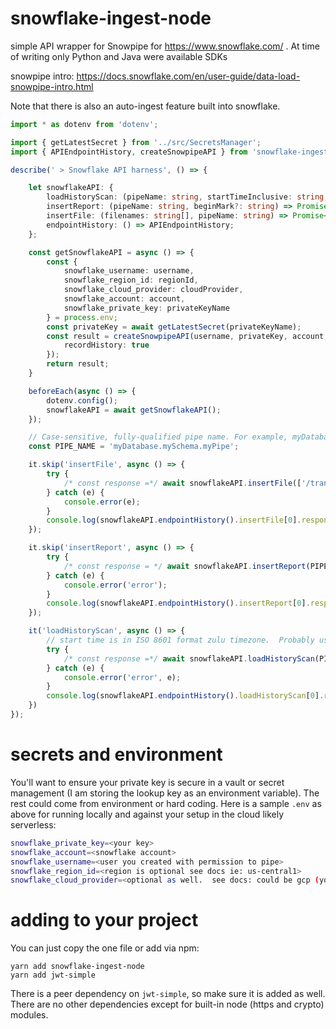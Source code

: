 # snowflake-ingest-node
simple API wrapper for Snowpipe for https://www.snowflake.com/ .  At time of writing only Python and Java were available SDKs

snowpipe intro:
https://docs.snowflake.com/en/user-guide/data-load-snowpipe-intro.html

Note that there is also an auto-ingest feature built into snowflake.

```typescript
import * as dotenv from 'dotenv';

import { getLatestSecret } from '../src/SecretsManager';
import { APIEndpointHistory, createSnowpipeAPI } from 'snowflake-ingest-node';

describe(' > Snowflake API harness', () => {

    let snowflakeAPI: {
        loadHistoryScan: (pipeName: string, startTimeInclusive: string, endTimeExclusive?: string) => Promise<string>;
        insertReport: (pipeName: string, beginMark?: string) => Promise<string>;
        insertFile: (filenames: string[], pipeName: string) => Promise<string>;
        endpointHistory: () => APIEndpointHistory;
    };

    const getSnowflakeAPI = async () => {
        const {
            snowflake_username: username,
            snowflake_region_id: regionId,
            snowflake_cloud_provider: cloudProvider,
            snowflake_account: account,
            snowflake_private_key: privateKeyName
        } = process.env;
        const privateKey = await getLatestSecret(privateKeyName);
        const result = createSnowpipeAPI(username, privateKey, account, regionId, cloudProvider, {
            recordHistory: true
        });
        return result;
    }

    beforeEach(async () => {
        dotenv.config();
        snowflakeAPI = await getSnowflakeAPI();
    });

    // Case-sensitive, fully-qualified pipe name. For example, myDatabase.mySchema.myPipe.
    const PIPE_NAME = 'myDatabase.mySchema.myPipe';

    it.skip('insertFile', async () => {
        try {
            /* const response =*/ await snowflakeAPI.insertFile(['/transactions/1602017572486-0000-00-00:00:00.csv'], PIPE_NAME);
        } catch (e) {
            console.error(e);
        }
        console.log(snowflakeAPI.endpointHistory().insertFile[0].response);
    });

    it.skip('insertReport', async () => {
        try {
            /* const response = */ await snowflakeAPI.insertReport(PIPE_NAME, '33161bae019054d7aa5839ffbd60a85c');
        } catch (e) {
            console.error('error');
        }
        console.log(snowflakeAPI.endpointHistory().insertReport[0].response);
    });

    it('loadHistoryScan', async () => {
        // start time is in ISO 8601 format zulu timezone.  Probably use a library like moment.tz.
        try {
            /* const response =*/ await snowflakeAPI.loadHistoryScan(PIPE_NAME, '2020-09-21T02:00:00.000Z');
        } catch (e) {
            console.error('error', e);
        }
        console.log(snowflakeAPI.endpointHistory().loadHistoryScan[0].response);
    })
});
```

# secrets and environment
You'll want to ensure your private key is secure in a vault or secret management (I am storing the lookup key as an environment variable). The rest could come from environment or hard coding.  Here is a sample `.env` as above for running locally and against your setup in the cloud likely serverless:
```bash
snowflake_private_key=<your key>
snowflake_account=<snowflake account>
snowflake_username=<user you created with permission to pipe>
snowflake_region_id=<region is optional see docs ie: us-central1>
snowflake_cloud_provider=<optional as well.  see docs: could be gcp (you can get this from your instance website full URL>
```

# adding to your project
You can just copy the one file or add via npm:
```
yarn add snowflake-ingest-node
yarn add jwt-simple
```
There is a peer dependency on `jwt-simple`, so make sure it is added as well.  There are no other dependencies except for built-in node (https and crypto) modules.
